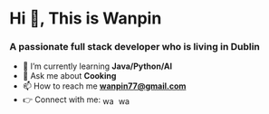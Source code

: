 <h1>Hi 👋, This is Wanpin</h1>
<h3>A passionate  full stack developer who is living in Dublin</h3>
<!-- <img align="right" alt="Coding" width="400" src="https://cdnb.artstation.com/p/assets/images/images/028/991/999/original/anna-havrylyukh-.gif?1596125112"> -->

- 🌱 I’m currently learning **Java/Python/AI**
- 💬 Ask me about **Cooking**
- 📫 How to reach me **wanpin77@gmail.com**
- 👉 Connect with me: <a href="https://linkedin.com/in/wanpincai" target="blank"><img align="center" src="https://raw.githubusercontent.com/rahuldkjain/github-profile-readme-generator/master/src/images/icons/Social/linked-in-alt.svg" alt="wanpincai" height="16" width="24" /></a>
 <a href="https://x.com/WanpinCai" target="blank"><img align="center" src="https://img.shields.io/badge/twitter-1DA1F2?style=for-the-badge&logo=twitter&logoColor=white" alt="wanpincai" height="16" width="24" /></a>

<!-- <p align="left"> <img src="https://komarev.com/ghpvc/?username=wanpin2023&label=Profile%20views&color=0e75b6&style=flat" alt="wanpin2023" /> </p> -->





  
